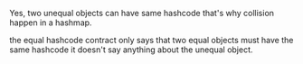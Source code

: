 Yes, two unequal objects can have same hashcode that's why collision
happen in a hashmap.

the equal hashcode contract only says that two equal objects must have
the same hashcode it doesn't say anything about the unequal object.
